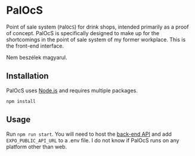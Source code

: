 # PalOcS

Point of sale system (`P`al`O`c`S`) for drink shops, intended primarily as a proof of concept.
PalOcS is specifically designed to make up for the shortcomings in the point of sale system of my former workplace.
This is the front-end interface.

Nem beszélek magyarul.

## Installation

PalOcS uses [Node.js](https://nodejs.org/en) and requires multiple packages.
```
npm install
```

## Usage

Run `npm run start`.
You will need to host the [back-end API](https://github.com/zuiun/PalOcS-back) and add `EXPO_PUBLIC_API_URL` to a .env file.
I do not know if PalOcS runs on any platform other than web.
